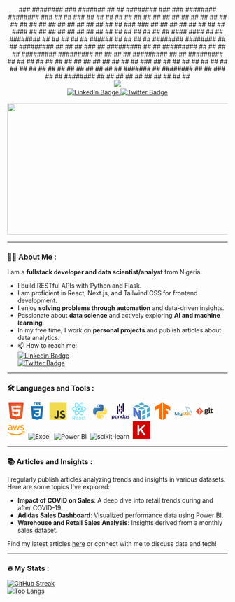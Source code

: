 <div id="header" align="center">
  <div align="center"> 
       ###    ########     ###     #######  ##    ## ########       ###              ###    ########  ########     ###    ##     ##    ###    ##     ## 
  ## ##   ##     ##   ## ##   ##     ##  ##  ##  ##            ## ##            ## ##   ##     ## ##     ##   ## ##   ##     ##   ## ##   ###   ### 
 ##   ##  ##     ##  ##   ##  ##     ##   ####   ##           ##   ##          ##   ##  ##     ## ##     ##  ##   ##  ##     ##  ##   ##  #### #### 
##     ## ########  ##     ## ##     ##    ##    ######      ##     ##        ##     ## ########  ########  ##     ## ######### ##     ## ## ### ## 
######### ##   ##   ######### ##     ##    ##    ##          #########        ######### ##     ## ##   ##   ######### ##     ## ######### ##     ## 
##     ## ##    ##  ##     ## ##     ##    ##    ##          ##     ## ###    ##     ## ##     ## ##    ##  ##     ## ##     ## ##     ## ##     ## 
##     ## ##     ## ##     ##  #######     ##    ########    ##     ## ###    ##     ## ########  ##     ## ##     ## ##     ## ##     ## ##     ## 

  </div>
  <img src="https://media.giphy.com/media/M9gbBd9nbDrOTu1Mqx/giphy.gif" width="100"/>
  <div id="badges">
    <a href="https://linkedin.com/in/araoye-abraham-dev">
      <img src="https://img.shields.io/badge/LinkedIn-blue?style=for-the-badge&logo=linkedin&logoColor=white" alt="LinkedIn Badge"/>
    </a>
    <a href="https://twitter.com/Abgikcodez">
      <img src="https://img.shields.io/badge/Twitter-blue?style=for-the-badge&logo=twitter&logoColor=white" alt="Twitter Badge"/>
    </a>
    <br/>
    <img src="https://komarev.com/ghpvc/?username=abrokinla&style=flat-square&color=blue" alt=""/>
  </div>
</div>

<div align="center">
  <img src="https://media.giphy.com/media/dWesBcTLavkZuG35MI/giphy.gif" width="600" height="300">
</div>

---

### :man_technologist: About Me :

I am a **fullstack developer and data scientist/analyst** from Nigeria.  
- I build RESTful APIs with Python and Flask.  
- I am proficient in React, Next.js, and Tailwind CSS for frontend development.
- I enjoy **solving problems through automation** and data-driven insights.  
- Passionate about **data science** and actively exploring **AI and machine learning**.  
- In my free time, I work on **personal projects** and publish articles about data analytics.  
- :mailbox: How to reach me:  
  [![Linkedin Badge](https://img.shields.io/badge/-LinkedIn-blue?style=flat&logo=Linkedin&logoColor=white)](https://www.linkedin.com/in/araoye-abraham-dev)  
  [![Twitter Badge](https://img.shields.io/badge/Twitter-blue?style=flat&logo=twitter&logoColor=white)](https://twitter.com/Abgikcodez)  

---

### :hammer_and_wrench: Languages and Tools :

<div>
  <img src="https://github.com/devicons/devicon/blob/master/icons/html5/html5-original.svg" title="HTML5" alt="HTML" width="40" height="40"/>&nbsp;
  <img src="https://github.com/devicons/devicon/blob/master/icons/css3/css3-plain-wordmark.svg" title="CSS3" alt="CSS" width="40" height="40"/>&nbsp;
  <img src="https://github.com/devicons/devicon/blob/master/icons/javascript/javascript-original.svg" title="JavaScript" alt="JavaScript" width="40" height="40"/>&nbsp;
  <img src="https://github.com/devicons/devicon/blob/master/icons/react/react-original-wordmark.svg" title="React" alt="React" width="40" height="40"/>&nbsp;
  <img src="https://github.com/devicons/devicon/blob/master/icons/python/python-original.svg" title="Python" alt="Python" width="40" height="40"/>&nbsp;
  <img src="https://github.com/devicons/devicon/blob/master/icons/pandas/pandas-original-wordmark.svg" title="Pandas" alt="Pandas" width="40" height="40"/>&nbsp;
  <img src="https://github.com/devicons/devicon/blob/master/icons/numpy/numpy-original.svg" title="NumPy" alt="NumPy" width="40" height="40"/>&nbsp;
  <img src="https://github.com/devicons/devicon/blob/master/icons/tensorflow/tensorflow-original.svg" title="TensorFlow" alt="TensorFlow" width="40" height="40"/>&nbsp;
  <img src="https://github.com/devicons/devicon/blob/master/icons/mysql/mysql-original-wordmark.svg" title="MySQL" alt="SQL" width="40" height="40"/>&nbsp;
  <img src="https://github.com/devicons/devicon/blob/master/icons/git/git-original-wordmark.svg" title="Git" alt="Git" width="40" height="40"/>&nbsp;
  <img src="https://github.com/devicons/devicon/blob/master/icons/amazonwebservices/amazonwebservices-plain-wordmark.svg" title="AWS" alt="AWS" width="40" height="40"/>&nbsp;
  <img src="https://img.icons8.com/color/48/000000/microsoft-excel-2019.png" title="Excel" alt="Excel" width="40" height="40"/>&nbsp;
  <img src="https://img.icons8.com/color/48/000000/power-bi.png" title="Power BI" alt="Power BI" width="40" height="40"/>&nbsp;
  <img src="https://github.com/devicons/devicon/blob/master/icons/scikit-learn/scikit-learn-original-wordmark.svg" title="scikit-learn" alt="scikit-learn" width="40" height="40"/>&nbsp;
  <img src="https://github.com/devicons/devicon/blob/master/icons/keras/keras-original.svg" title="Keras" alt="Keras" width="40" height="40"/>
</div>

---

### :books: Articles and Insights :

I regularly publish articles analyzing trends and insights in various datasets. Here are some topics I've explored:  
- **Impact of COVID on Sales**: A deep dive into retail trends during and after COVID-19.  
- **Adidas Sales Dashboard**: Visualized performance data using Power BI.  
- **Warehouse and Retail Sales Analysis**: Insights derived from a monthly sales dataset.  

Find my latest articles [here](https://medium.com/@abrokinla/unlocking-sales-insight-a-deep-dive-into-2020-warehouse-retail-trends-4b919eea0791) or connect with me to discuss data and tech!

---

### :fire: My Stats :

[![GitHub Streak](http://github-readme-streak-stats.herokuapp.com?user=abrokinla&theme=dark&background=000000)](https://git.io/streak-stats)  
[![Top Langs](https://github-readme-stats.vercel.app/api/top-langs/?username=abrokinla&layout=compact&theme=vision-friendly-dark)](https://github.com/anuraghazra/github-readme-stats)
